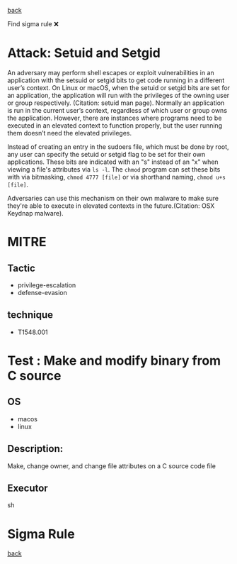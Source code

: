 
[back](../index.md)

Find sigma rule :x: 

# Attack: Setuid and Setgid 

An adversary may perform shell escapes or exploit vulnerabilities in an application with the setsuid or setgid bits to get code running in a different user’s context. On Linux or macOS, when the setuid or setgid bits are set for an application, the application will run with the privileges of the owning user or group respectively. (Citation: setuid man page). Normally an application is run in the current user’s context, regardless of which user or group owns the application. However, there are instances where programs need to be executed in an elevated context to function properly, but the user running them doesn’t need the elevated privileges.

Instead of creating an entry in the sudoers file, which must be done by root, any user can specify the setuid or setgid flag to be set for their own applications. These bits are indicated with an "s" instead of an "x" when viewing a file's attributes via <code>ls -l</code>. The <code>chmod</code> program can set these bits with via bitmasking, <code>chmod 4777 [file]</code> or via shorthand naming, <code>chmod u+s [file]</code>.

Adversaries can use this mechanism on their own malware to make sure they're able to execute in elevated contexts in the future.(Citation: OSX Keydnap malware).

# MITRE
## Tactic
  - privilege-escalation
  - defense-evasion


## technique
  - T1548.001


# Test : Make and modify binary from C source
## OS
  - macos
  - linux


## Description:
Make, change owner, and change file attributes on a C source code file


## Executor
sh

# Sigma Rule


[back](../index.md)
